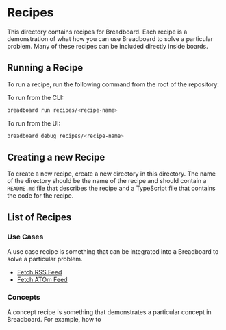 # Recipes

This directory contains recipes for Breadboard. Each recipe is a demonstration of what how you can use Breadboard to solve a particular problem. Many of these recipes can be included directly inside boards.

## Running a Recipe

To run a recipe, run the following command from the root of the repository:

To run from the CLI:

```bash
breadboard run recipes/<recipe-name>
```

To run from the UI:

```bash
breadboard debug recipes/<recipe-name>
```

## Creating a new Recipe

To create a new recipe, create a new directory in this directory. The name of the directory should be the name of the recipe and should contain a `README.md` file that describes the recipe and a TypeScript file that contains the code for the recipe.

## List of Recipes

### Use Cases

A use case recipe is something that can be integrated into a Breadboard to solve a particular problem.

- [Fetch RSS Feed](./use-case/fetch-rss/README.md)
- [Fetch ATOm Feed](./use-case/fetch-atom/README.md)

### Concepts

A concept recipe is something that demonstrates a particular concept in Breadboard. For example, how to
